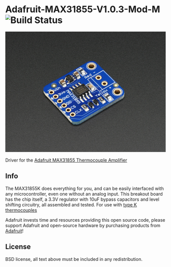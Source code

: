 
# Adafruit-MAX31855-V1.0.3-Mod-M ![Build Status](https://github.com/adafruit/Adafruit-MAX31855-library/workflows/Arduino%20Library%20CI/badge.svg)

<img src="https://raw.githubusercontent.com/GadgetAngel/Adafruit-MAX31855-V1.0.3-Mod-M/master/images/269-04.jpg?raw=true" />

Driver for the [Adafruit MAX31855 Thermocouple Amplifier](https://www.adafruit.com/product/269)

## Info

The MAX31855K does everything for you, and can be easily interfaced with any microcontroller, even one without an analog input. This breakout board has the chip itself, a 3.3V regulator with 10uF bypass capacitors and level shifting circuitry, all assembled and tested. For use with
[type K thermocouples](http://www.adafruit.com/products/270)

Adafruit invests time and resources providing this open source code, please
support Adafruit and open-source hardware by purchasing products from
[Adafruit](https://www.adafruit.com)!

## License

 BSD license, all text above must be included in any redistribution.
